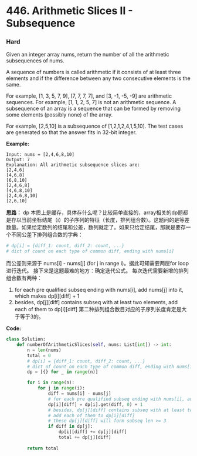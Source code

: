 # 446. Arithmetic Slices II - Subsequence
### Hard

Given an integer array nums, return the number of all the arithmetic subsequences of nums.

A sequence of numbers is called arithmetic if it consists of at least three elements and if the difference between any two consecutive elements is the same.

For example, [1, 3, 5, 7, 9], [7, 7, 7, 7], and [3, -1, -5, -9] are arithmetic sequences.
For example, [1, 1, 2, 5, 7] is not an arithmetic sequence.
A subsequence of an array is a sequence that can be formed by removing some elements (possibly none) of the array.

For example, [2,5,10] is a subsequence of [1,2,1,2,4,1,5,10].
The test cases are generated so that the answer fits in 32-bit integer.

**Example:**

```
Input: nums = [2,4,6,8,10]
Output: 7
Explanation: All arithmetic subsequence slices are:
[2,4,6]
[4,6,8]
[6,8,10]
[2,4,6,8]
[4,6,8,10]
[2,4,6,8,10]
[2,6,10]
```

**思路：**
dp 本质上是缓存，具体存什么呢？比较简单直接的，array相关的dp题都是存以当前坐标结尾（i）的子序列的特征（长度，排列组合数）。这题问的是等差数量。如果给定数列的结尾和公差，数列就定了。如果只给定结尾，那就是要存一个不同公差下排列组合数的字典：
```python
# dp[i] = {diff_1: count, diff_2: count, ...}
# dict of count on each type of common diff, ending with nums[i]
```
而公差则来源于 nums[i] - nums[j] (for j in range i)。据此可知需要两层for loop进行迭代。
接下来是这题最难的地方：确定迭代公式。
每次迭代需要新增的排列组合数有两种：
1. for each pre qualified subseq ending with nums[i], add nums[j] into it, which makes dp[i][diff] + 1
2. besides, dp[j][diff] contains subseq with at least two elements, add each of them to dp[i][diff]
第二种排列组合数目对应的子序列长度肯定是大于等于3的。

**Code:**
```python
class Solution:
    def numberOfArithmeticSlices(self, nums: List[int]) -> int:
        n = len(nums)
        total = 0
        # dp[i] = {diff_1: count, diff_2: count, ...}
        # dict of count on each type of common diff, ending with nums[i]
        dp = [{} for _ in range(n)]

        for i in range(n):
            for j in range(i):
                diff = nums[i] - nums[j]
                # for each pre qualified subseq ending with nums[i], add nums[j] into it, which makes dp[i][diff] + 1
                dp[i][diff] = dp[i].get(diff, 0) + 1
                # besides, dp[j][diff] contains subseq with at least two elements
                # add each of them to dp[i][diff]
                # these dp[j][diff] will form subseq len >= 3
                if diff in dp[j]:
                    dp[i][diff] += dp[j][diff]
                    total += dp[j][diff]
                
        return total
```
